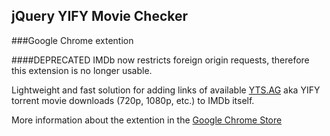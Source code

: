 ## jQuery YIFY Movie Checker
###Google Chrome extention

####DEPRECATED
IMDb now restricts foreign origin requests, therefore this extension is no longer usable.

Lightweight and fast solution for adding links of available [YTS.AG](http://yts.ag/) aka YIFY torrent movie downloads (720p, 1080p, etc.) to IMDb itself.

More information about the extention in the [Google Chrome Store](https://goo.gl/qMhU3c)
